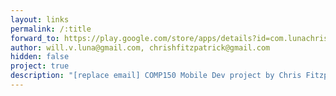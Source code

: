 ```yaml
---
layout: links
permalink: /:title
forward_to: https://play.google.com/store/apps/details?id=com.lunachris.project.studenthousing
author: will.v.luna@gmail.com, chrishfitzpatrick@gmail.com
hidden: false
project: true
description: "[replace email] COMP150 Mobile Dev project by Chris Fitzpatrick and Will Luna. Source: https://github.com/Chris-Fitzpatrick/PSH"
---
```


